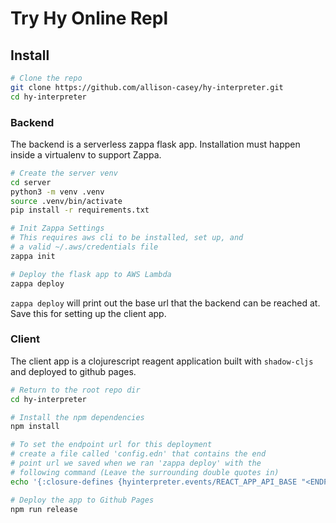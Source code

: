 # Try Hy Online Repl

## Install
```bash
# Clone the repo
git clone https://github.com/allison-casey/hy-interpreter.git
cd hy-interpreter
```
### Backend
The backend is a serverless zappa flask app. Installation
must happen inside a virtualenv to support Zappa.

```bash
# Create the server venv
cd server
python3 -m venv .venv
source .venv/bin/activate
pip install -r requirements.txt

# Init Zappa Settings
# This requires aws cli to be installed, set up, and
# a valid ~/.aws/credentials file
zappa init

# Deploy the flask app to AWS Lambda
zappa deploy
```

`zappa deploy` will print out the base url that the backend
can be reached at. Save this for setting up the client app.

### Client
The client app is a clojurescript reagent application built
with `shadow-cljs` and deployed to github pages.

```bash
# Return to the root repo dir
cd hy-interpreter

# Install the npm dependencies
npm install

# To set the endpoint url for this deployment
# create a file called 'config.edn' that contains the end
# point url we saved when we ran 'zappa deploy' with the
# following command (Leave the surrounding double quotes in)
echo '{:closure-defines {hyinterpreter.events/REACT_APP_API_BASE "<ENDPOINT-URL>"}}' > config.edn

# Deploy the app to Github Pages
npm run release
```
